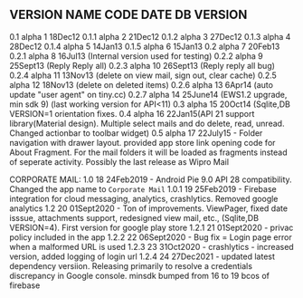 

VERSION NAME	CODE	DATE                                DB VERSION
-------------------------------------------------------------------------------
0.1 alpha		1		18Dec12
0.1.1 alpha		2		21Dec12
0.1.2 alpha		3		27Dec12
0.1.3 alpha		4		28Dec12
0.1.4 alpha		5		14Jan13
0.1.5 alpha		6		15Jan13
0.2	  alpha		7		20Feb13
0.2.1 alpha		8		16Jul13 (Internal version used for testing)
0.2.2 alpha		9 		25Sept13 (Reply Reply all)
0.2.3 alpha 	10		26Sept13 (Reply reply all bug)
0.2.4 alpha 	11		13Nov13 (delete on view mail, sign out, clear cache)
0.2.5 alpha 	12		18Nov13 (delete on deleted items)
0.2.6 alpha 	13		6Apr14 (auto update "user agent" on tiny.cc)
0.2.7 alpha 	14		25June14 (EWS1.2 upgrade, min sdk 9) (last working version for API<11)
0.3 alpha       15      20Oct14 (Sqlite,DB VERSION=1
                        orientation fixes.
0.4 alpha       16      22Jan15(API 21 support library(Material design). Multiple select mails and do delete, read, unread.
                        Changed actionbar to toolbar widget)
0.5 alpha       17      22July15 - Folder navigation with drawer layout. provided app store link opening code for About Fragment.
                        For the mail folders it will be loaded as fragments instead of seperate activity.
                        Possibly the last release as Wipro Mail

CORPORATE MAIL:
1.0             18      24Feb2019 - Android Pie 9.0 API 28 compatibility. Changed the app name to `Corporate Mail`
1.0.1           19      25Feb2019 - Firebase integration for cloud messaging, analytics, crashlytics. Removed google analytics
1.2             20      01Sept2020 - Ton of improvements. ViewPager, fixed date isssue, attachments support, redesigned view mail, etc., (Sqlite,DB VERSION=4).
                        First version for google play store
1.2.1           21      01Sept2020 - privac policy included in the app
1.2.2           22      06Sept2020 - Bug fix = Login page error when a malformed URL is used
1.2.3           23      31Oct2020  - crashlytics -  increased version, added logging of login url
1.2.4           24      27Dec2021  - updated latest dependency versiion. Releasing primarily to resolve a credentials discrepancy in Google console. minsdk bumped from 16 to 19 bcos of firebase 
